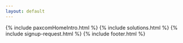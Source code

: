 ```yaml
---
layout: default
---
```

<div class="clearfix"></div>
{% include paxcomHomeIntro.html %}
{% include solutions.html %}
{% include signup-request.html %}
{% include footer.html %}

